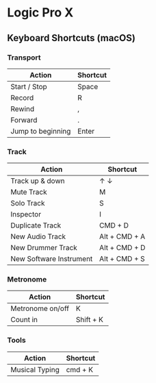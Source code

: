 # Logic Pro X

## Keyboard Shortcuts (macOS)

### Transport
| Action            | Shortcut      | 
| ----------------- | --------------|
| Start / Stop      | Space         | 
| Record            | R             | 
| Rewind            | ,             |   
| Forward           | .             |    
| Jump to beginning | Enter         |  

### Track
| Action                    | Shortcut      | 
| ------------------------- | --------------|
| Track up & down           | ↑    ↓        | 
| Mute Track                | M             | 
| Solo Track                | S             | 
| Inspector                 | I             | 
| Duplicate Track           | CMD + D       | 
| New Audio Track           | Alt + CMD + A | 
| New Drummer Track         | Alt + CMD + D | 
| New Software Instrument   | Alt + CMD + S | 

### Metronome
| Action            | Shortcut      | 
| ----------------- | --------------|
| Metronome on/off  | K             | 
| Count in          | Shift + K     | 

### Tools
| Action            | Shortcut      | 
| ----------------- | --------------|
| Musical Typing    | cmd + K       | 
   
